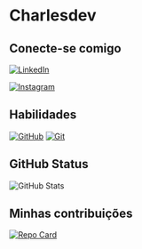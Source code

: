 # Charlesdev

## Conecte-se comigo
[![LinkedIn](https://img.shields.io/badge/LinkedIn-000?style=for-the-badge&logo=linkedin&logoColor=0E76A8)](https://www.linkedin.com/in/charles-souza-a748b7291/)

[![Instagram](https://img.shields.io/badge/Instagram-000?style=for-the-badge&logo=instagram)](https://www.instagram.com/Charlesbhadv/)


## Habilidades
[![GitHub](https://img.shields.io/badge//GitHub-ec63a1?style=for-the-badge&logo=github&logoColor=fff)](https://docs.github.com)
[![Git](https://img.shields.io/badge//Git-ec63a1?style=for-the-badge&logo=github&logoColor=fff)](https://git-scm.com/doc)


## GitHub Status
![GitHub Stats](https://github-readme-stats.vercel.app/api?username=Charlesdev&theme=transparent&bg_color=ec63a1&border_color=fff&show_icons=true&icon_color=fff&title_color=fff&text_color=fff&hide_title=true&hide=stars)

## Minhas contribuições
[![Repo Card](https://github-readme-stats.vercel.app/api/pin/?username=Charlesinfodev&repo=dio-lab-open-source&bg_color=ec63a1&border_color=fff&show_icons=true&icon_color=fff&title_color=fff&text_color=fff)](https://github.com/Charlesinfodev/dio-lab-open-source.git)


